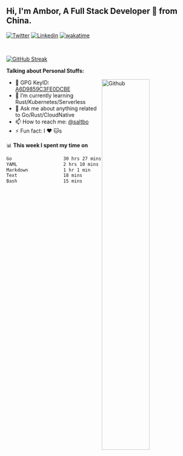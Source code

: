 ## Hi, I'm Ambor, A Full Stack Developer 🚀 from China.

[![Twitter](https://img.shields.io/badge/-saltbo-1ca0f1?style=flat&logo=twitter&logoColor=white)](https://twitter.com/rdsaltbo)
[![Linkedin](https://img.shields.io/badge/-saltbo-blue?style=flat&logo=Linkedin&logoColor=white)](https://www.linkedin.com/in/saltbo/)
[![wakatime](https://wakatime.com/badge/user/f82b1c77-faab-48cd-aef5-a12c0aff104b.svg)](https://wakatime.com/@f82b1c77-faab-48cd-aef5-a12c0aff104b)

&nbsp;  

[![GitHub Streak](http://github-readme-streak-stats.herokuapp.com?user=saltbo&hide_border=true&date_format=M%20j%5B%2C%20Y%5D)](https://git.io/streak-stats)

**Talking about Personal Stuffs:**
<!-- Any image aligned to the right. Beware the width  -->
<img width="50%" align="right" alt="Github" src="https://raw.githubusercontent.com/saltbo/saltbo/master/images/git-header.svg" />

- 🤘 GPG KeyID: [A6D9859C3FE0DCBE](https://saltbo.cn/pgp_keys.asc)
- 🌱 I’m currently learning Rust/Kubernetes/Serverless
- 💬 Ask me about anything related to Go/Rust/CloudNative
- 📫 How to reach me: [@saltbo](https://t.me/saltbo)
- ⚡ Fun fact: I :heart: :cat:s


📊 **This week I spent my time on**
<!--START_SECTION:waka-->

```txt
Go                   30 hrs 27 mins  █████████████████████▓░░░   87.25 %
YAML                 2 hrs 10 mins   █▓░░░░░░░░░░░░░░░░░░░░░░░   06.21 %
Markdown             1 hr 1 min      ▓░░░░░░░░░░░░░░░░░░░░░░░░   02.95 %
Text                 18 mins         ▒░░░░░░░░░░░░░░░░░░░░░░░░   00.87 %
Bash                 15 mins         ▒░░░░░░░░░░░░░░░░░░░░░░░░   00.75 %
```

<!--END_SECTION:waka-->
